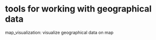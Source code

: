 tools for working with geographical data
========================================

map_visualization: visualize geographical data on map
